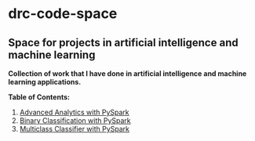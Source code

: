 # drc-code-space
## Space for projects in artificial intelligence and machine learning

**Collection of work that I have done in artificial intelligence and machine learning applications.**

**Table of Contents:**

1. <a href="https://github.com/dave2k77/drc-code-space/blob/main/PySparkBinaryClassification.py">Advanced Analytics with PySpark</a>
2. <a href="">Binary Classification with PySpark</a>
3. <a href="">Multiclass Classifier with PySpark</a>
